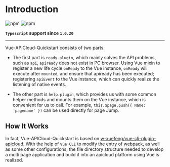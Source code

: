 # Introduction


![npm](https://img.shields.io/npm/v/vue-apicloud-quickstart?style=flat-square)
![npm](https://img.shields.io/npm/dt/@w-xuefeng/vue-cli-plugin-apicloud?style=flat-square)

**`Typescript` support since `1.0.20`**

---


Vue-APICloud-Quickstart consists of two parts:

- The first part is `ready.plugin`, which mainly solves the API problems, such as `api`, `apiready` does not exist in PC browser. Using Vue mixin to register a new life cycle `onReady` to the Vue instance, `onReady` will execute after `mounted`, and ensure that apiready has been executed; registering `apiEvent` to the Vue instance, which can quickly realize the listening of native events.

- The other part is `help.plugin`, which provides us with some common helper methods and mounts them on the Vue instance, which is convenient for us to call. For example, `this.$page.push({ Name: 'pagename' })` can be used directly for page Jump.

## How It Works

In fact, Vue-APICloud-Quickstart is based on [w-xuefeng/vue-cli-plugin-apicloud](https://github.com/w-xuefeng/vue-cli-plugin-apicloud). With the help of `Vue CLI` to modify the entry of webpack, as well as some other configurations, the file directory structure needed to develop a multi page application and build it into an apicloud platform using Vue is realized.
